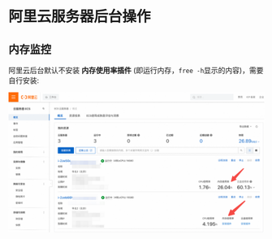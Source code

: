 # 阿里云服务器后台操作

## 内存监控

阿里云后台默认不安装 **内存使用率插件** (即运行内存，`free -h`显示的内容)，需要自行安装:

![](../docs/安装内存使用率插件.png)